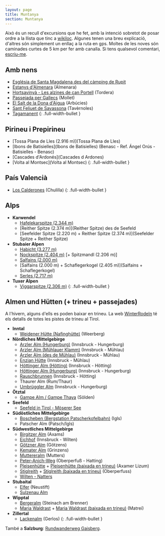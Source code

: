 ```yaml
---
layout: page
title: Muntanya
section: Muntanya
---
```


Això és un recull d'excursions que he fet, amb la intenció sobretot de posar ordre a la llista que tinc a [wikiloc](http://ca.wikiloc.com/wikiloc/user.do?name=mcuquet).  Algunes tenen una breu explicació, d'altres són simplement un enllaç a la ruta en gps. Moltes de les noves són caminades curtes de 5 km per fer amb canalla. Si tens qualsevol comentari, [escriu-me]({{site.baseurl}}/Contact).

## Amb nens

* [Església de Santa Magdalena des del càmping de Rupit](https://ca.wikiloc.com/rutes-a-peu/esglesia-de-santa-magdalena-des-del-camping-de-rupit-37943447)
* [Estanys d'Almenara](https://ca.wikiloc.com/rutes-a-peu/estanys-dalmenara-44940346) (Almenara)
* [Hortsavinyà - Les alzines de can Portell](https://ca.wikiloc.com/rutes-senderisme/hortsavinya-les-alzines-de-can-portell-44480961) (Tordera)
* [Passejada per Gallecs](https://ca.wikiloc.com/rutes-a-peu/passejada-per-gallecs-40979321) (Mollet)
* [El Salt de la Dona d'Aigua](https://ca.wikiloc.com/rutes-senderisme/salt-de-la-dona-daigua-37681328) (Arbúcies)
* [Sant Feliuet de Savassona](https://ca.wikiloc.com/rutes-senderisme/sant-feliuet-de-savassona-42903010) (Tavèrnoles)
* [Tagamanent](https://ca.wikiloc.com/rutes-senderisme/tagamanent-33216275)
{: .full-width-bullet }

## Pirineu i Prepirineu

* [Tossa Plana de Lles (2.916 m)](Tossa Plana de Lles)
* [Ibons de Batisielles](Ibons de Batisielles) (Benasc - Ref. Ángel Orús - Batisielles - Benasc)
* [Cascades d'Ardonés](Cascades d Ardones)
* [Volta al Montsec](Volta al Montsec)
{: .full-width-bullet }

## País Valencià

* [Los Calderones](http://ca.wikiloc.com/wikiloc/view.do?id=5916396) (Chulilla)
{: .full-width-bullet }

## Alps

* **Karwendel**
    + [Hafelekarspitze (2.344 m)](Hafelekarspitze)
    + [Reither Spitze (2.374 m)](Reither Spitze) des de Seefeld
    + [Seefelder Spitze (2.220 m) + Reither Spitze (2.374 m)](Seefelder Spitze + Reither Spitze)
* **Stubaier Alpen**
    + [Habicht (3.277 m)](Habicht)
    + [Nockspitze (2.404 m)](Nockspitze) [+ Spitzmandl (2.206 m)]
    + [Salfains (2.000 m)](Salfains)
    + [Salfains (2.000 m) + Schaflegerkogel (2.405 m)](Salfains + Schaflegerkogel)
    + [Serles (2.717 m)](Serles)
* **Tuxer Alpen**
    + [Viggarspitze (2.306 m)](Viggarspitze)
{: .full-width-bullet }

## Almen und Hütten (+ trineu + passejades)

A l'hivern, alguns d'ells es poden baixar en trineu. La web [WinterRodeln](http://www.winterrodeln.org/) té els detalls de totes les pistes de trineu al Tirol.

* **Inntal**
    + [Weidener Hütte (Nafinghütte)](http://ca.wikiloc.com/wikiloc/view.do?id=5986494) (Weerberg)
* **Nördliches Mittelgebirge**
    + [Arzler Alm (Hungerburg)](http://ca.wikiloc.com/wikiloc/view.do?id=4071958) (Innsbruck - Hungerburg)
    + [Arzler Alm (Mühlauer Klamm)](http://ca.wikiloc.com/wikiloc/view.do?id=6941407) (Innsbruck - Mühlau)
    + [Arzler Alm (des de Mühlau)](http://ca.wikiloc.com/wikiloc/view.do?id=13005991) (Innsbruck - Mühlau)
    + [Enzian Hütte](http://ca.wikiloc.com/wikiloc/view.do?id=3936454) (Innsbruck - Mühlau)
    + [Höttinger Alm (Hötting)](http://ca.wikiloc.com/wikiloc/view.do?id=6810635) (Innsbruck - Hötting)
    + [Höttinger Alm (Hungerburg)](http://ca.wikiloc.com/wikiloc/view.do?id=7171606) (Innsbruck - Hungerburg)
    + [Rauschbrunnen](http://ca.wikiloc.com/wikiloc/view.do?id=4426161) (Innsbruck - Hötting)
    + Thaurer Alm (Rum/Thaur)
    + [Umbrüggler Alm](http://ca.wikiloc.com/wikiloc/view.do?id=13282221) (Innsbruck - Hungerburg)
* **Ötztal**
    + [Gampe Alm / Gampe Thaya](http://ca.wikiloc.com/wikiloc/view.do?id=5015386) (Sölden)
* **Seefeld**
    + [Seefeld in Tirol - Möserer See](http://ca.wikiloc.com/wikiloc/view.do?id=5818670)
* **Südöstliches Mittelgebirge**
    + [Boscheben (Bergstation Patscherkofelbahn)](http://ca.wikiloc.com/wikiloc/view.do?id=10605919) (Igls)
    + Patscher Alm (Patsch/Igls)
* **Südwestliches Mittelgebirge**
    + [Birgitzer Alm](http://ca.wikiloc.com/wikiloc/view.do?id=7652857) (Axams)
    + [Eichhof](http://ca.wikiloc.com/wikiloc/view.do?id=4338594) (Innsbruck - Wilten)
    + [Götzner Alm](http://ca.wikiloc.com/wikiloc/view.do?id=4923529) (Götzens)
    + [Kemater Alm](http://ca.wikiloc.com/wikiloc/view.do?id=4165877) (Grinzens)
    + [Muttereralm](http://ca.wikiloc.com/wikiloc/view.do?id=6810622) (Mutters)
    + [Peter-Anich-Weg](http://ca.wikiloc.com/wikiloc/view.do?id=5425613) (Oberperfuß - Hatting)
    + [Pleisenhütte](http://ca.wikiloc.com/wikiloc/view.do?id=4215418) + [Pleisenhütte (baixada en trineu)](http://ca.wikiloc.com/wikiloc/view.do?id=4215421) (Axamer Lizum)
    + [Stiglreith](http://ca.wikiloc.com/wikiloc/view.do?id=3886550) + [Stiglreith (baixada en trineu)](http://ca.wikiloc.com/wikiloc/view.do?id=3886797) (Oberperfuss)
    + [Wilten - Natters](http://ca.wikiloc.com/wikiloc/view.do?id=9826306)
* **Stubaital**
    + [Elfer](http://ca.wikiloc.com/wikiloc/view.do?id=8803862) (Neustift)
    + [Sulzenau Alm](http://ca.wikiloc.com/wikiloc/view.do?id=7317679)
* **Wipptal**
    + [Bergeralm](http://ca.wikiloc.com/wikiloc/view.do?id=12355114) (Steinach am Brenner)
    + [Maria Waldrast](http://ca.wikiloc.com/wikiloc/view.do?id=4052803) + [Maria Waldrast (baixada en trineu)](http://ca.wikiloc.com/wikiloc/view.do?id=4052804) (Matrei)
* **Zillertal**
    + [Lackenalm](http://ca.wikiloc.com/wikiloc/view.do?id=5015397) (Gerlos)
{: .full-width-bullet }

També a **Salzburg**: [Rundwanderweg Gaisberg](http://ca.wikiloc.com/wikiloc/view.do?id=7472106).
